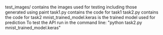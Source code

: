 test_images/ contains the images used for testing including those generated using paint
task1.py contains the code for task1
task2.py contains the code for task2
mnist_trained_model.keras is the trained model used for prediction
To test the API run in the command line: "python task2.py mnist_trained_model.keras" 
